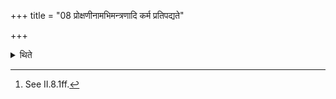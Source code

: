 +++
title = "08 प्रोक्षणीनामभिमन्त्रणादि कर्म प्रतिपद्यते"

+++

<details><summary>थिते</summary>

8. He does the work beginning with address of the sprinkling water.[^1]   

[^1]: See II.8.1ff.  
</details>
